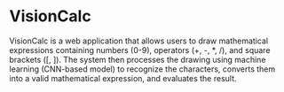 # VisionCalc
VisionCalc is a web application that allows users to draw mathematical expressions containing numbers (0-9), operators (+, -, *, /), and square brackets ([, ]). The system then processes the drawing using machine learning (CNN-based model) to recognize the characters, converts them into a valid mathematical expression, and evaluates the result.  

